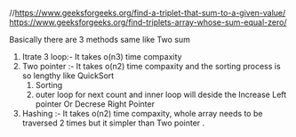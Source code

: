 //https://www.geeksforgeeks.org/find-a-triplet-that-sum-to-a-given-value/
https://www.geeksforgeeks.org/find-triplets-array-whose-sum-equal-zero/

Basically there are 3 methods same like Two sum 
1. Itrate 3 loop:-
    It takes o(n3) time compaxity
2. Two pointer :- 
    It takes o(n2) time compaxity and the sorting process is so lengthy like QuickSort 
    1. Sorting 
    2. outer loop for next count and inner loop will deside the Increase Left pointer Or Decrese Right Pointer 
3. Hashing :-
    It takes o(n2) time compaxity, whole array needs  to be traversed 2 times but it simpler than Two pointer  . 
    


